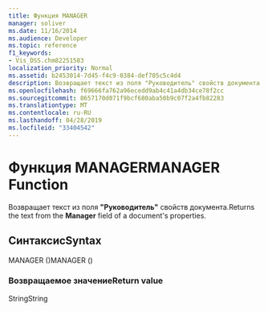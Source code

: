 ```yaml
---
title: Функция MANAGER
manager: soliver
ms.date: 11/16/2014
ms.audience: Developer
ms.topic: reference
f1_keywords:
- Vis_DSS.chm82251583
localization_priority: Normal
ms.assetid: b2453014-7d45-f4c9-0384-def705c5c4d4
description: Возвращает текст из поля "Руководитель" свойств документа.
ms.openlocfilehash: f69666fa762a96ecedd9ab4c41a4db34ce78f2cc
ms.sourcegitcommit: 8657170d071f9bcf680aba50b9c07f2a4fb82283
ms.translationtype: MT
ms.contentlocale: ru-RU
ms.lasthandoff: 04/28/2019
ms.locfileid: "33404542"
---
```

# <a name="manager-function"></a><span data-ttu-id="24551-103">Функция MANAGER</span><span class="sxs-lookup"><span data-stu-id="24551-103">MANAGER Function</span></span>

<span data-ttu-id="24551-104">Возвращает текст из поля **"Руководитель"** свойств документа.</span><span class="sxs-lookup"><span data-stu-id="24551-104">Returns the text from the **Manager** field of a document's properties.</span></span> 
  
## <a name="syntax"></a><span data-ttu-id="24551-105">Синтаксис</span><span class="sxs-lookup"><span data-stu-id="24551-105">Syntax</span></span>

<span data-ttu-id="24551-106">MANAGER ()</span><span class="sxs-lookup"><span data-stu-id="24551-106">MANAGER ()</span></span>
  
### <a name="return-value"></a><span data-ttu-id="24551-107">Возвращаемое значение</span><span class="sxs-lookup"><span data-stu-id="24551-107">Return value</span></span>

<span data-ttu-id="24551-108">String</span><span class="sxs-lookup"><span data-stu-id="24551-108">String</span></span>
  

